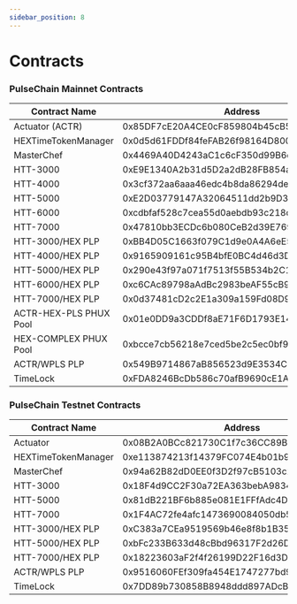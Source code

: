 ```yaml
---
sidebar_position: 8
---
```


# Contracts

### PulseChain Mainnet Contracts

| Contract Name         | Address                          |
|------------------------|----------------------------------|
| Actuator (ACTR)        | 0x85DF7cE20A4CE0cF859804b45cB540FFE42074Da |
| HEXTimeTokenManager    | 0x0d5d61FDDf84feFAB26f98164D8009022d740206 |
| MasterChef             | 0x4469A40D4243aC1c6cF350d99B6d69b49b5005F1 |
| HTT-3000               | 0xE9E1340A2b31d5D2a2dB28FB854a794E106b430a |
| HTT-4000               | 0x3cf372aa6aaa46edc4b8da86294dec0ddeced632 |
| HTT-5000               | 0xE2D03779147A32064511dd2b9D37F66f3EeFAd7C |
| HTT-6000               | 0xcdbfaf528c7cea55d0aebdb93c218d6f23b24af3 |
| HTT-7000               | 0x47810bb3ECDc6b080CeB2d39E769F21Ff14AB7E9 |
| HTT-3000/HEX PLP       | 0xBB4D05C1663f079C1d9e0A4A6eE5a877CFE34F72 |
| HTT-4000/HEX PLP       | 0x9165909161c95B4bfE0BC4d46d3DA6E5b2d2FB69 |
| HTT-5000/HEX PLP       | 0x290e43f97a071f7513f55B534b2C196b9eFa364C |
| HTT-6000/HEX PLP       | 0xc6CAc89798aAdBc2983beAF55cB98Ce0c07af42d |
| HTT-7000/HEX PLP       | 0x0d37481cD2c2E1a309a159Fd08D9F6eFd0a1F224 |
| ACTR-HEX-PLS PHUX Pool | 0x01e0DD9a3CDDf8aE71F6D1793E1446D9BC193BF3 |
| HEX-COMPLEX PHUX Pool  | 0xbcce7cb56218e7ced5be2c5ec0bf9b84783a69ad |
| ACTR/WPLS PLP          | 0x549B9714867aB856523d9E3534C255E286371D1e |
| TimeLock               | 0xFDA8246BcDb586c70afB9690cE1A4118F16901a1 |

### PulseChain Testnet Contracts

| Contract Name         | Address                          |
|-----------------------|----------------------------------|
| Actuator              | 0x08B2A0BCc821730C1f7c36CC89B1F7393Db61cc7 |
| HEXTimeTokenManager   | 0xe113874213f14379FC074E4b01b94B154d9e743B |
| MasterChef            | 0x94a62B82dD0EE0f3D2f97cB5103c2dA3E134E203 |
| HTT-3000              | 0x18F4d9CC2F30a72EA363bebA98348B14df495B12 |
| HTT-5000              | 0x81dB221BF6b885e081E1FFfAdc4Da450b975819e |
| HTT-7000              | 0x1F4AC72fe4afc1473690084050db5ae8A1C6189c |
| HTT-3000/HEX PLP      | 0xC383a7CEa9519569b46e8f8b1B354B779Dd01a6c |
| HTT-5000/HEX PLP      | 0xbFc233B633d48cBbd96317F2d26DF0F76Ab214da |
| HTT-7000/HEX PLP      | 0x18223603aF2f4f26199D22F16d3Ddf4F59B6C27b |
| ACTR/WPLS PLP         | 0x9516060FEf309fa454E1747277bd937De7eadC78 |
| TimeLock              | 0x7DD89b730858B8948ddd897ADcB763CFc881e803 |
